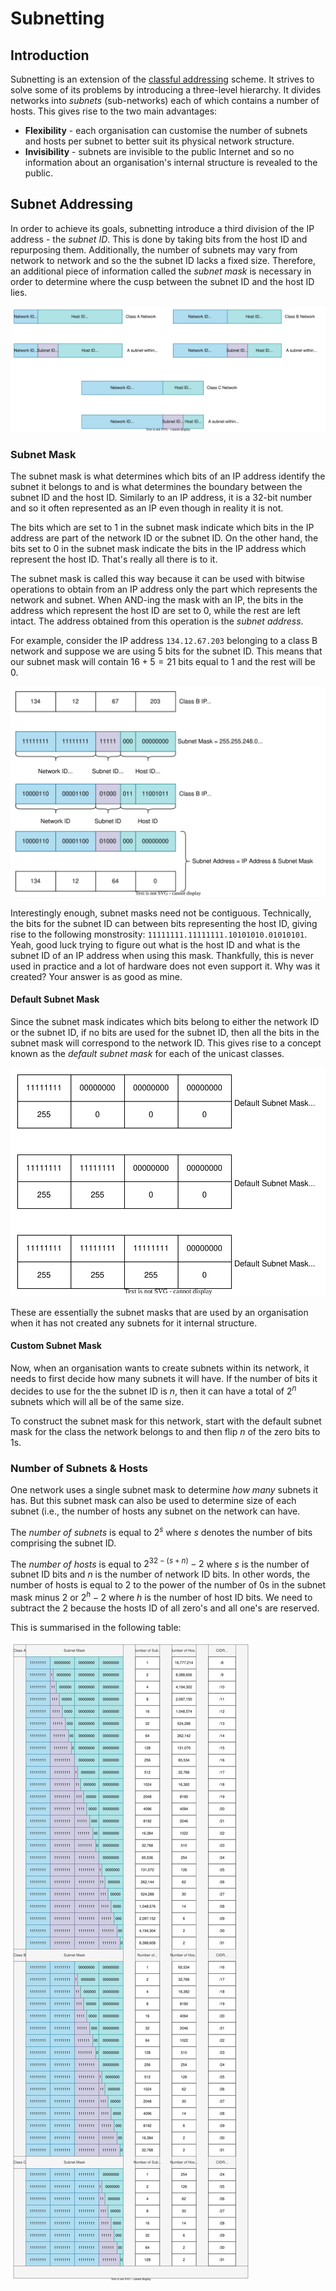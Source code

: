 # Subnetting

## Introduction

Subnetting is an extension of the [classful addressing](classful-addressing.md) scheme. It strives to solve some of its problems by introducing a three-level hierarchy. It divides networks into _subnets_ (sub-networks) each of which contains a number of hosts. This gives rise to the two main advantages:

* **Flexibility** - each organisation can customise the number of subnets and hosts per subnet to better suit its physical network structure.
* **Invisibility** - subnets are invisible to the public Internet and so no information about an organisation's internal structure is revealed to the public.

## Subnet Addressing

In order to achieve its goals, subnetting introduce a third division of the IP address - the _subnet ID_. This is done by taking bits from the host ID and repurposing them. Additionally, the number of subnets may vary from network to network and so the the subnet ID lacks a fixed size. Therefore, an additional piece of information called the _subnet mask_ is necessary in order to determine where the cusp between the subnet ID and the host ID lies.

![](<../../../../Networking/Protocols/Internet Protocol (IP)/Internet Protocol v4 (IPv4)/Resources/Images/Subnetting.svg>)

### Subnet Mask

The subnet mask is what determines which bits of an IP address identify the subnet it belongs to and is what determines the boundary between the subnet ID and the host ID. Similarly to an IP address, it is a 32-bit number and so it often represented as an IP even though in reality it is not.

The bits which are set to 1 in the subnet mask indicate which bits in the IP address are part of the network ID or the subnet ID. On the other hand, the bits set to 0 in the subnet mask indicate the bits in the IP address which represent the host ID. That's really all there is to it.

The subnet mask is called this way because it can be used with bitwise operations to obtain from an IP address only the part which represents the network and subnet. When AND-ing the mask with an IP, the bits in the address which represent the host ID are set to 0, while the rest are left intact. The address obtained from this operation is the _subnet address_.

For example, consider the IP address `134.12.67.203` belonging to a class B network and suppose we are using 5 bits for the subnet ID. This means that our subnet mask will contain $16 + 5 = 21$ bits equal to 1 and the rest will be 0.

![](<../../../../Networking/Protocols/Internet Protocol (IP)/Internet Protocol v4 (IPv4)/Resources/Images/Subnet Mask.svg>)

Interestingly enough, subnet masks need not be contiguous. Technically, the bits for the subnet ID can between bits representing the host ID, giving rise to the following monstrosity: `11111111.11111111.10101010.01010101`. Yeah, good luck trying to figure out what is the host ID and what is the subnet ID of an IP address when using this mask. Thankfully, this is never used in practice and a lot of hardware does not even support it. Why was it created? Your answer is as good as mine.

#### Default Subnet Mask

Since the subnet mask indicates which bits belong to either the network ID or the subnet ID, if no bits are used for the subnet ID, then all the bits in the subnet mask will correspond to the network ID. This gives rise to a concept known as the _default subnet mask_ for each of the unicast classes.

![](<../../../../Networking/Protocols/Internet Protocol (IP)/Internet Protocol v4 (IPv4)/Resources/Images/Default Subnet Masks.svg>)

These are essentially the subnet masks that are used by an organisation when it has not created any subnets for it internal structure.

#### Custom Subnet Mask

Now, when an organisation wants to create subnets within its network, it needs to first decide how many subnets it will have. If the number of bits it decides to use for the the subnet ID is $n$, then it can have a total of $2^n$ subnets which will all be of the same size.

To construct the subnet mask for this network, start with the default subnet mask for the class the network belongs to and then flip $n$ of the zero bits to 1s.

### Number of Subnets & Hosts

One network uses a single subnet mask to determine _how many_ subnets it has. But this subnet mask can also be used to determine size of each subnet (i.e., the number of hosts any subnet on the network can have.

The _number of subnets_ is equal to $2^s$ where $s$ denotes the number of bits comprising the subnet ID.

The _number of hosts_ is equal to $2^{32 - (s+n)} - 2$ where $s$ is the number of subnet ID bits and $n$ is the number of network ID bits. In other words, the number of hosts is equal to 2 to the power of the number of 0s in the subnet mask minus 2 or $2^h - 2$ where $h$ is the number of host ID bits. We need to subtract the 2 because the hosts ID of all zero's and all one's are reserved.

This is summarised in the following table:

![](<../../../../Networking/Protocols/Internet Protocol (IP)/Internet Protocol v4 (IPv4)/Resources/Images/Subnetting Summary.svg>)
